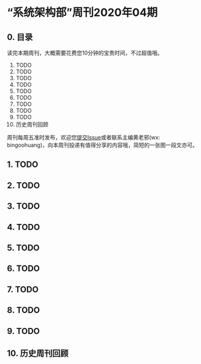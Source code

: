 # “系统架构部”周刊2020年04期

## 0. 目录

读完本期周刊，大概需要花费您10分钟的宝贵时间，不过超值哦。

1. TODO
2. TODO
3. TODO
4. TODO
5. TODO
6. TODO
7. TODO
8. TODO
9. TODO
10. 历史周刊回顾

周刊每周五准时发布，欢迎您[提交Issue](https://github.com/bingoohuang/weekly/issues)或者联系主编黄老邪(wx: bingoohuang)，向本周刊投递有值得分享的内容哦，简短的一张图一段文亦可。

## 1. TODO

## 2. TODO

## 3. TODO

## 4. TODO

## 5. TODO

## 6. TODO

## 7. TODO

## 8. TODO

## 9. TODO

## 10. 历史周刊回顾
